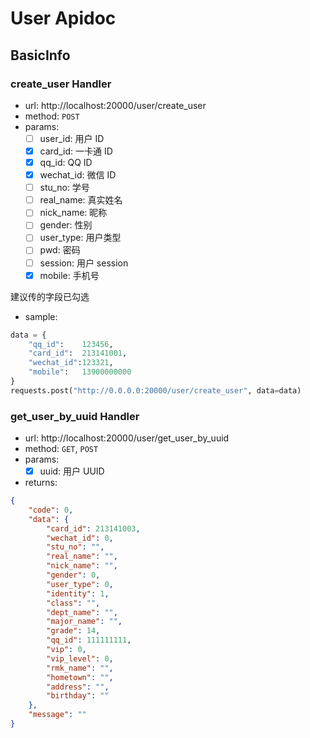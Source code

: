 # User Apidoc

## BasicInfo

### create_user Handler
- url:
http://localhost:20000/user/create_user
- method: `POST`
- params:
    - [ ] user_id: 用户 ID
    - [x] card_id: 一卡通 ID
    - [x] qq_id: QQ ID
    - [x] wechat_id: 微信 ID
    - [ ] stu_no: 学号
    - [ ] real_name: 真实姓名
    - [ ] nick_name: 昵称
    - [ ] gender: 性别
    - [ ] user_type: 用户类型
    - [ ] pwd: 密码
    - [ ] session: 用户 session
    - [x] mobile: 手机号

建议传的字段已勾选

- sample:

```py
data = {
    "qq_id":    123456,
    "card_id":  213141001,
    "wechat_id":123321,
    "mobile":   13900000000
}
requests.post("http://0.0.0.0:20000/user/create_user", data=data)
```

### get_user_by_uuid Handler
- url:
http://localhost:20000/user/get_user_by_uuid
- method: `GET`, `POST`
- params:
    - [x] uuid: 用户 UUID
- returns:
```json
{
    "code": 0,
    "data": {
        "card_id": 213141003,
        "wechat_id": 0,
        "stu_no": "",
        "real_name": "",
        "nick_name": "",
        "gender": 0,
        "user_type": 0,
        "identity": 1,
        "class": "",
        "dept_name": "",
        "major_name": "",
        "grade": 14,
        "qq_id": 111111111,
        "vip": 0,
        "vip_level": 0,
        "rmk_name": "",
        "hometown": "",
        "address": "",
        "birthday": ""
    },
    "message": ""
}
```